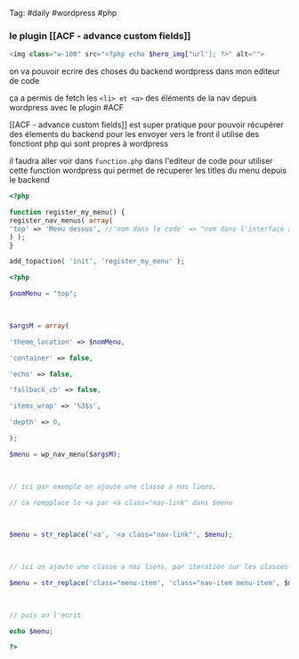 Tag:  #daily #wordpress #php 

### le plugin [[ACF - advance custom fields]]

```php
<img class="w-100" src="<?php echo $hero_img['url']; ?>" alt="">
```

on va pouvoir ecrire des choses du backend wordpress dans mon editeur de code

ça a permis de fetch les `<li> et <a>` des éléments de la nav depuis wordpress
avec le plugin #ACF 

[[ACF - advance custom fields]] est super pratique pour pouvoir récupérer des élements du backend pour les envoyer vers le front il utilise des fonctiont php qui sont propres à wordpress


il faudra aller voir dans `function.php` dans l'editeur de code pour utiliser cette function wordpress qui permet de recuperer les  titles du menu depuis le backend

```php
<?php

function register_my_menu() {
register_nav_menus( array(
'top' => 'Menu dessus', //'nom dans le code' => "nom dans l'interface admin"
) );
}

add_topaction( 'init', 'register_my_menu' );
```



```php
<?php

$nomMenu = "top";

  

$argsM = array(

'theme_location' => $nomMenu,

'container' => false,

'echo' => false,

'fallback_cb' => false,

'items_wrap' => '%3$s',

'depth' => 0,

);

$menu = wp_nav_menu($argsM);

  

// ici par exemple on ajoute une classe a nos liens,

// ca rempplace le <a par <a class="nav-link" dans $menu

  

$menu = str_replace('<a', '<a class="nav-link"', $menu);

  

// ici on ajoute une classe a nos liens, par iteration sur les classes

$menu = str_replace('class="menu-item', 'class="nav-item menu-item', $menu);

  

// puis on l'ecrit

echo $menu;

?>
```